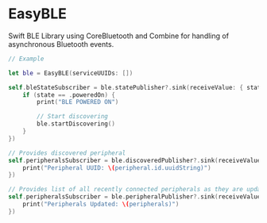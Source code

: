 # EasyBLE

Swift BLE Library using CoreBluetooth and Combine for handling of asynchronous Bluetooth events.

```swift
// Example

let ble = EasyBLE(serviceUUIDs: [])

self.bleStateSubscriber = ble.statePublisher?.sink(receiveValue: { state in
    if (state == .poweredOn) {
        print("BLE POWERED ON")

        // Start discovering
        ble.startDiscovering()
    }
})

// Provides discovered peripheral
self.peripheralsSubscriber = ble.discoveredPublisher?.sink(receiveValue: { peripheral in
    print("Peripheral UUID: \(peripheral.id.uuidString)")
})

// Provides list of all recently connected peripherals as they are updated
self.peripheralsSubscriber = ble.peripheralPublisher?.sink(receiveValue: { peripherals in
    print("Peripherals Updated: \(peripherals)")
})
```
